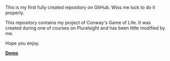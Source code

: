 <p>This is my first fully created repository on GitHub. Wiss me luck to do it properly.</p>

<p>This repository contains my project of Conway's Game of Life. It was created during one of courses on Pluralsight and has been little modified by me.</p>

<p>Hope you enjoy.</p>

<p><a href="https://piotrgredowski.github.io/conwaysGameOfLife/"><strong>Demo</strong></a></p>

